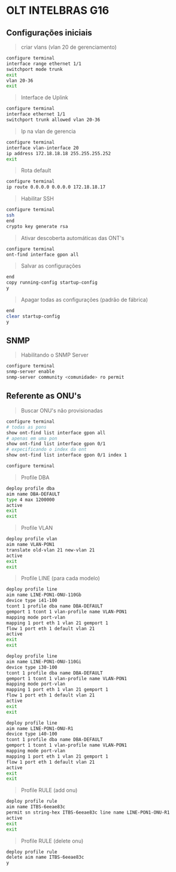 # OLT INTELBRAS G16

## Configurações iniciais

> criar vlans (vlan 20 de gerenciamento)

```sh
configure terminal
interface range ethernet 1/1
switchport mode trunk
exit
vlan 20-36
exit
```

> Interface de Uplink

```sh
configure terminal
interface ethernet 1/1
switchport trunk allowed vlan 20-36
```

> Ip na vlan de gerencia

```sh
configure terminal
interface vlan-interface 20
ip address 172.18.18.18 255.255.255.252
exit
```

> Rota default

```sh
configure terminal
ip route 0.0.0.0 0.0.0.0 172.18.18.17
```

> Habilitar SSH

```sh
configure terminal
ssh
end
crypto key generate rsa
```

> Ativar descoberta automáticas das ONT's

```sh
configure terminal
ont-find interface gpon all
```

> Salvar as configurações

```sh
end
copy running-config startup-config
y
```

> Apagar todas as configurações (padrão de fábrica)

```sh
end
clear startup-config
y
```

## SNMP

> Habilitando o SNMP Server

```sh
configure terminal
snmp-server enable
snmp-server community <comunidade> ro permit
```

## Referente as ONU's

> Buscar ONU's não provisionadas

```sh
configure terminal
# todas as pons
show ont-find list interface gpon all
# apenas em uma pon
show ont-find list interface gpon 0/1
# expecificando o index da ont
show ont-find list interface gpon 0/1 index 1
```

```sh
configure terminal
```

> Profile DBA

```sh
deploy profile dba
aim name DBA-DEFAULT
type 4 max 1200000
active
exit
exit
```

> Profile VLAN

```sh
deploy profile vlan
aim name VLAN-PON1
translate old-vlan 21 new-vlan 21
active
exit
exit
```

>Profile LINE (para cada modelo)

```sh
deploy profile line
aim name LINE-PON1-ONU-110Gb
device type i41-100
tcont 1 profile dba name DBA-DEFAULT
gemport 1 tcont 1 vlan-profile name VLAN-PON1
mapping mode port-vlan
mapping 1 port eth 1 vlan 21 gemport 1
flow 1 port eth 1 default vlan 21
active
exit
exit

deploy profile line
aim name LINE-PON1-ONU-110Gi
device type i30-100
tcont 1 profile dba name DBA-DEFAULT
gemport 1 tcont 1 vlan-profile name VLAN-PON1
mapping mode port-vlan
mapping 1 port eth 1 vlan 21 gemport 1
flow 1 port eth 1 default vlan 21
active
exit
exit

deploy profile line
aim name LINE-PON1-ONU-R1
device type i40-100
tcont 1 profile dba name DBA-DEFAULT
gemport 1 tcont 1 vlan-profile name VLAN-PON1
mapping mode port-vlan
mapping 1 port eth 1 vlan 21 gemport 1
flow 1 port eth 1 default vlan 21
active
exit
exit
```

> Profile RULE (add onu)

```sh
deploy profile rule
aim name ITBS-6eeae83c
permit sn string-hex ITBS-6eeae83c line name LINE-PON1-ONU-R1
active
exit
exit
```

> Profile RULE (delete onu)

```sh
deploy profile rule
delete aim name ITBS-6eeae83c
y
```
